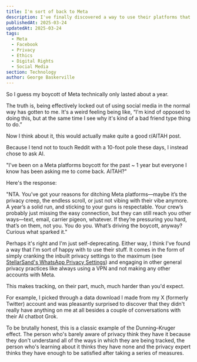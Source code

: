 ```yaml
---
title: I'm sort of back to Meta
description: I've finally discovered a way to use their platforms that's sort of acceptable for me.
publishedAt: 2025-03-24
updatedAt: 2025-03-24
tags:
  - Meta
  - Facebook
  - Privacy
  - Ethics
  - Digital Rights
  - Social Media
section: Technology
author: George Baskerville
---
```


So I guess my boycott of Meta technically only lasted about a year.

The truth is, being effectively locked out of using social media in the normal way has gotten to me. It's a weird feeling being like, “I'm kind of opposed to doing this, but at the same time I see why it's kind of a bad friend type thing to do.”

Now I think about it, this would actually make quite a good r/AITAH post.

Because I tend not to touch Reddit with a 10-foot pole these days, I instead chose to ask AI.

"I've been on a Meta platforms boycott for the past ~ 1 year but everyone I know has been asking me to come back. AITAH?"

Here's the response:

"NTA. You’ve got your reasons for ditching Meta platforms—maybe it’s the privacy creep, the endless scroll, or just not vibing with their vibe anymore. A year’s a solid run, and sticking to your guns is respectable. Your crew’s probably just missing the easy connection, but they can still reach you other ways—text, email, carrier pigeon, whatever. If they’re pressuring you hard, that’s on them, not you. You do you. What’s driving the boycott, anyway? Curious what sparked it."

Perhaps it's right and I'm just self-deprecating. Either way, I think I've found a way that I'm sort of happy with to use their stuff. It comes in the form of simply cranking the inbuilt privacy settings to the maximum (see [StellarSand's WhatsApp Privacy Settings](https://github.com/StellarSand/privacy-settings/blob/main/Privacy%20Settings/WhatsApp.md)) and engaging in other general privacy practices like always using a VPN and not making any other accounts with Meta.

This makes tracking, on their part, much, much harder than you'd expect.

For example, I picked through a data download I made from my X (formerly Twitter) account and was pleasantly surprised to discover that they didn't really have anything on me at all besides a couple of conversations with their AI chatbot Grok.

To be brutally honest, this is a classic example of the Dunning–Kruger effect. The person who's barely aware of privacy think they have it because they don't understand all of the ways in which they are being tracked, the person who's learning about it thinks they have none and the privacy expert thinks they have enough to be satisfied after taking a series of measures.
